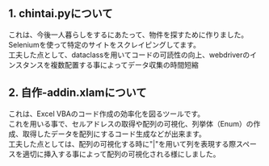 ## 1. chintai.pyについて
これは、今後一人暮らしをするにあたって、物件を探すために作りました。  
Seleniumを使って特定のサイトをスクレイピングしてます。  
工夫した点として、dataclassを用いてコードの可読性の向上、webdriverのインスタンスを複数配置する事によってデータ収集の時間短縮

## 2. 自作-addin.xlamについて
これは、Excel VBAのコード作成の効率化を図るツールです。  
これを用いる事で、セルアドレスの取得や配列の可視化、列挙体（Enum）の作成、取得したデータを配列にするコード生成などが出来ます。  
工夫した点としては、配列の可視化する時に"|"を用いて列を表現する際スペースを適切に挿入する事によって配列の可視化される様にしました。
